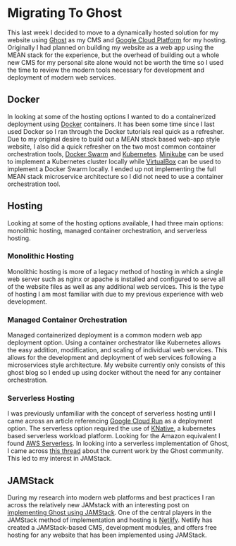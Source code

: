# Migrating To Ghost

This last week I decided to move to a dynamically hosted solution for my website using [Ghost](https://ghost.org/) as my CMS and [Google Cloud Platform](https://cloud.google.com/) for my hosting. Originally I had planned on building my website as a web app using the MEAN stack for the experience, but the overhead of building out a whole new CMS for my personal site alone would not be worth the time so I used the time to review the modern tools necessary for development and deployment of modern web services.

## Docker
In looking at some of the hosting options I wanted to do a containerized deployment using [Docker](https://www.docker.com/) containers. It has been some time since I last used Docker so I ran through the Docker tutorials real quick as a refresher. Due to my original desire to build out a MEAN stack based web-app style website, I also did a quick refresher on the two most common container orchestration tools, [Docker Swarm](https://docs.docker.com/engine/swarm/) and [Kubernetes](https://kubernetes.io/). [Minikube](https://kubernetes.io/docs/setup/minikube/) can be used to implement a Kubernetes cluster locally while [VirtualBox](https://www.virtualbox.org/) can be used to implement a Docker Swarm locally. I ended up not implementing the full MEAN stack microservice architecture so I did not need to use a container orchestration tool.

## Hosting
Looking at some of the hosting options available, I had three main options: monolithic hosting, managed container orchestration, and serverless hosting.

### Monolithic Hosting
Monolithic hosting is more of a legacy method of hosting in which a single web server such as nginx or apache is installed and configured to serve all of the website files as well as any additional web services. This is the type of hosting I am most familiar with due to my previous experience with web development.

### Managed Container Orchestration
Managed containerized deployment is a common modern web app deployment option. Using a container orchestrator like Kubernetes allows the easy addition, modification, and scaling of individual web services. This allows for the development and deployment of web services following a microservices style architecture. My website currently only consists of this ghost blog so I ended up using docker without the need for any container orchestration.

### Serverless Hosting
I was previously unfamiliar with the concept of serverless hosting until I came across an article referencing [Google Cloud Run](https://cloud.google.com/run/) as a deployment option. The serverless option required the use of [KNative](https://knative.dev/), a kubernetes based serverless workload platform. Looking for the Amazon equivalent I found [AWS Serverless](https://aws.amazon.com/serverless/build-a-web-app/). In looking into a serverless implementation of Ghost, I came across [this thread](https://forum.ghost.org/t/serverless-ghost/6318/5) about the current work by the Ghost community. This led to my interest in JAMStack.

## JAMStack
During my research into modern web platforms and best practices I ran across the relatively new JAMstack with an interesting post on [implementing Ghost using JAMStack](https://blog.ghost.org/jamstack/). One of the central players in the JAMStack method of implementation and hosting is [Netlify](https://www.netlify.com/). Netlify has created a JAMStack-based CMS, development modules, and offers free hosting for any website that has been implemented using JAMStack.
